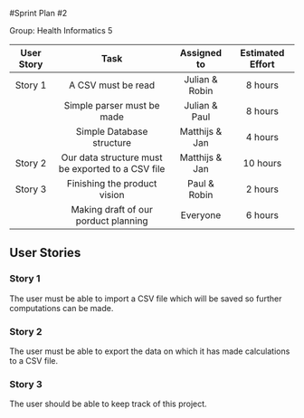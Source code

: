 #Sprint Plan #2

Group: Health Informatics 5

| User Story | Task 			       | Assigned to | Estimated Effort             |
|:----------:|:-----------------------:|:-----------:|:----------------------------:|
| Story 1    | A CSV must be read	 | Julian & Robin    | 8 hours                      |
|			 | Simple parser must be made | Julian & Paul | 8 hours |
|			 | Simple Database structure | Matthijs & Jan | 4 hours |
| Story 2    | Our data structure must be exported to a CSV file | Matthijs & Jan | 10 hours| 
| Story 3 	 | Finishing the product vision  | Paul & Robin   | 2 hours            |
|			 | Making draft of our porduct planning | Everyone | 6 hours      | 
 

## User Stories

### Story 1

The user must be able to import a CSV file which will be saved so further computations can be made. 

### Story 2

The user must be able to export the data on which it has made calculations to a CSV file.

### Story 3

The user should be able to keep track of this project. 